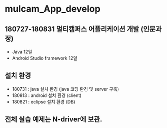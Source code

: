 # mulcam_App_develop
## 180727-180831 멀티캠퍼스 어플리케이션 개발 (인문과정)
  * Java 12일
  * Android Studio framework 12일

## 설치 환경
  * 180731 : java 설치 환경 (java 코딩 환경 및 server 구축)
  * 180813 : android 설치 환경 (client)
  * 180821 : eclipse 설치 환경 (DB)

## 전체 실습 예제는 N-driver에 보관.
